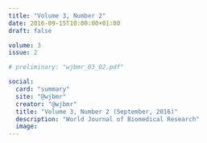 ```yaml
---
title: "Volume 3, Number 2"
date: 2016-09-15T10:00:00+01:00
draft: false

volume: 3
issue: 2

# preliminary: "wjbmr_03_02.pdf" 

social:
  card: "summary"
  site: "@wjbmr"
  creator: "@wjbmr"
  title: "Volume 3, Number 2 (September, 2016)"
  description: "World Journal of Biomedical Research"
  image:
---
```


